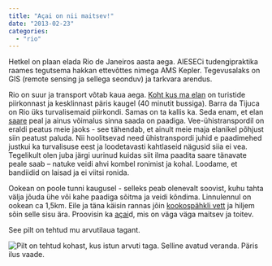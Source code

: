 ```yaml
---
title: "Açai on nii maitsev!"
date: "2013-02-23"
categories: 
  - "rio"
---
```


Hetkel on plaan elada Rio de Janeiros aasta aega. AIESECi tudengipraktika raames tegutsema hakkan ettevõttes nimega AMS Kepler. Tegevusalaks on GIS (remote sensing ja sellega seonduv) ja tarkvara arendus.

Rio on suur ja transport võtab kaua aega. [Koht kus ma elan](http://goo.gl/maps/6h338) on turistide piirkonnast ja kesklinnast päris kaugel (40 minutit bussiga). Barra da Tijuca on Rio üks turvalisemaid piirkondi. Samas on ta kallis ka. Seda enam, et elan [saare](http://goo.gl/maps/6h338) peal ja ainus võimalus sinna saada on paadiga. Vee-ühistranspordil on eraldi peatus meie jaoks - see tähendab, et ainult meie maja elanikel põhjust siin peatust paluda. Nii hoolitsevad need ühistranspordi juhid e paadimehed justkui ka turvalisuse eest ja loodetavasti kahtlaseid nägusid siia ei vea. Tegelikult olen juba järgi uurinud kuidas siit ilma paadita saare tänavate peale saab – natuke veidi ahvi kombel ronimist ja kohal. Loodame, et bandiidid on laisad ja ei viitsi ronida.

Ookean on poole tunni kaugusel - selleks peab olenevalt soovist, kuhu tahta välja jõuda ühe või kahe paadiga sõitma ja veidi kõndima. Linnulennul on ookean ca 1,5km. Eile ja täna käisin rannas jõin [kookospähkli vett](http://en.wikipedia.org/wiki/Coconut_water) ja hiljem sõin selle sisu ära. Proovisin ka [açai](http://en.wikipedia.org/wiki/A%C3%A7a%C3%AD_palm#Food_product)d, mis on väga väga maitsev ja toitev.

See pilt on tehtud mu arvutilaua tagant.

![Pilt on tehtud kohast, kus istun arvuti taga. Selline avatud veranda. Päris ilus vaade.](/images/dscn3192.jpg "Pilt on tehtud kohast, kus istun arvuti taga. Selline avatud veranda. Päris ilus vaade.")
